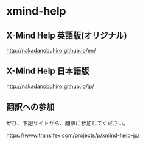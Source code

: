 # xmind-help

## X-Mind Help 英語版(オリジナル)

http://nakadanobuhiro.github.io/en/

## X-Mind Help 日本語版

http://nakadanobuhiro.github.io/jp/

## 翻訳への参加

ぜひ、下記サイトから、翻訳に参加してください。

https://www.transifex.com/projects/p/xmind-help-jp/
